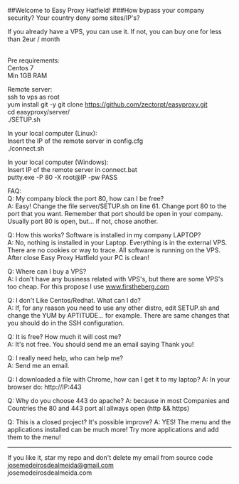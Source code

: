 ##Welcome to Easy Proxy Hatfield!
###How bypass your company security? Your country deny some sites/IP's?

If you already have a VPS, you can use it. If not, you can buy one for less than 2eur / month <br><br>

Pre requirements:<br>
Centos 7<br>
Min 1GB RAM<br>

Remote server:<br>
ssh to vps as root<br>
yum install git -y
git clone https://github.com/zectorpt/easyproxy.git<br>
cd easyproxy/server/<br>
./SETUP.sh<br>

In your local computer (Linux):<br>
Insert the IP of the remote server in config.cfg<br>
./connect.sh

In your local computer (Windows):<br>
Insert IP of the remote server in connect.bat<br>
putty.exe -P 80 -X root@IP -pw PASS<br>

FAQ:<br>
Q: My company block the port 80, how can I be free?<br>
A: Easy! Change the file server/SETUP.sh on line 61. Change port 80 to the port that you want. Remember that port should be open in your company. Usually port 80 is open, but... if not, chose another.<br>

Q: How this works? Software is installed in my company LAPTOP?<br>
A: No, nothing is installed in your Laptop. Everything is in the external VPS. There are no cookies or way to trace. All software is running on the VPS. After close Easy Proxy Hatfield your PC is clean!<br>

Q: Where can I buy a VPS?<br>
A: I don't have any business related with VPS's, but there are some VPS's too cheap. For this propose I use www.firstheberg.com<br>

Q: I don't Like Centos/Redhat. What can I do?<br>
A: If, for any reason you need to use any other distro, edit SETUP.sh and change the YUM by APTITUDE... for example. There are same changes that you should do in the SSH configuration.<br>

Q: It is free? How much it will cost me?<br>
A: It's not free. You should send me an email saying Thank you!<br>

Q: I really need help, who can help me?<br>
A: Send me an email.<br>

Q: I downloaded a file with Chrome, how can I get it to my laptop?
A: In your browser do: http://IP:443

Q: Why do you choose 443 do apache?
A: because in most Companies and Countries the 80 and 443 port all allways open (http && https)

Q: This is a closed project? It's possible improve?
A: YES! The menu and the applications installed can be much more! Try more applications and add them to the menu!

-----------------------------------------------------------------------------

If you like it, star my repo and don't delete my email from source code<br />
josemedeirosdealmeida@gmail.com <br />
josemedeirosdealmeida.com


